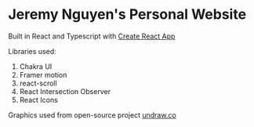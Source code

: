 # Jeremy Nguyen's Personal Website

Built in React and Typescript with [Create React App](https://create-react-app.dev/)

Libraries used:

1. Chakra UI
2. Framer motion
3. react-scroll
4. React Intersection Observer
5. React Icons

Graphics used from open-source project [undraw.co](https://undraw.co/)